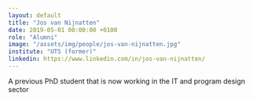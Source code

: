 ```yaml
---
layout: default
title: "Jos van Nijnatten"
date: 2019-05-01 00:00:00 +0100
role: "Alumni"
image: "/assets/img/people/jos-van-nijnatten.jpg"
institute: "UTS (former)"
linkedin: https://www.linkedin.com/in/jos-van-nijnatten/
---
```

A previous PhD student that is now working in the IT and program design sector
